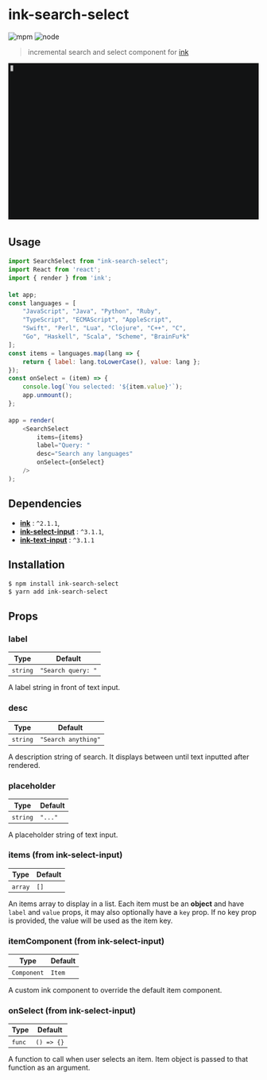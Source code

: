 # ink-search-select

![mpm](https://img.shields.io/npm/v/ink-search-select.svg)
![node](https://img.shields.io/node/v/ink-search-select.svg)

> incremental search and select component for [ink](https://github.com/vadimdemedes/ink)

![DEMO](./media/demo.gif)

## Usage

```js
import SearchSelect from "ink-search-select";
import React from 'react';
import { render } from 'ink';

let app;
const languages = [
    "JavaScript", "Java", "Python", "Ruby",
    "TypeScript", "ECMAScript", "AppleScript",
    "Swift", "Perl", "Lua", "Clojure", "C++", "C",
    "Go", "Haskell", "Scala", "Scheme", "BrainFu*k"
];
const items = languages.map(lang => {
    return { label: lang.toLowerCase(), value: lang };
});
const onSelect = (item) => {
    console.log(`You selected: '${item.value}'`);
    app.unmount();
};

app = render(
    <SearchSelect
        items={items}
        label="Query: "
        desc="Search any languages"
        onSelect={onSelect}
    />
);
```

## Dependencies

* **[ink](https://github.com/vadimdemedes/ink)** : `^2.1.1`,
* **[ink-select-input](https://github.com/vadimdemedes/ink-select-input)** : `^3.1.1`,
* **[ink-text-input](https://github.com/vadimdemedes/ink-text-input)** : `^3.1.1`

## Installation

```
$ npm install ink-search-select
$ yarn add ink-search-select
```

## Props

### label

| Type     | Default            |
| -------- | ------------------ |
| `string` | `"Search query: "` |

A label string in front of text input.

### desc

| Type     | Default             |
| -------- | ------------------- |
| `string` | `"Search anything"` |

A description string of search. It displays between until text inputted after rendered.

### placeholder

| Type     | Default |
| -------- | ------- |
| `string` | `"..."` |

A placeholder string of text input.

### items (from ink-select-input)

| Type    | Default |
| ------- | ------- |
| `array` | `[]`    |

An items array to display in a list. Each item must be an **object** and have `label` and `value` props, it may also optionally have a `key` prop. If no key prop is provided, the value will be used as the item key.

### itemComponent (from ink-select-input)

| Type        | Default                                                                            |
| ----------- | ---------------------------------------------------------------------------------- |
| `Component` | `Item` |

A custom ink component to override the default item component.

### onSelect (from ink-select-input)

| Type   | Default    |
| ------ | ---------- |
| `func` | `() => {}` |

A function to call when user selects an item. Item object is passed to that function as an argument.
